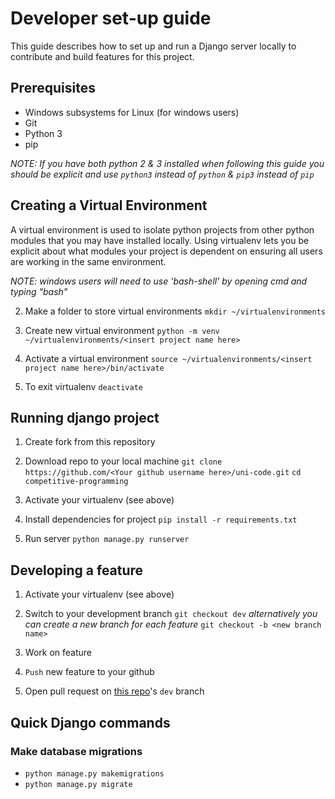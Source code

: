 # Developer set-up guide

This guide describes how to set up and run a Django server locally to contribute and build features for this project.


## Prerequisites
- Windows subsystems for Linux (for windows users)
- Git
- Python 3
- pip

_NOTE: If you have both python 2 & 3 installed when following this guide you should be explicit and use `python3` instead of `python` & `pip3` instead of `pip`_



## Creating a Virtual Environment

   A virtual environment is used to isolate python projects from other python modules that you may have installed locally. 
   Using virtualenv lets you be explicit about what modules your project is dependent on ensuring all users are working in the same environment.

_NOTE: windows users will need to use 'bash-shell' by opening cmd and typing "bash"_   

2. Make a folder to store virtual environments
`mkdir ~/virtualenvironments`

3. Create new virtual environment
`python -m venv ~/virtualenvironments/<insert project name here>`

4. Activate a virtual environment
`source ~/virtualenvironments/<insert project name here>/bin/activate`

5. To exit virtualenv
`deactivate`


## Running django project

1. Create fork from this repository

2. Download repo to your local machine
`git clone https://github.com/<Your github username here>/uni-code.git`
`cd competitive-programming`

3. Activate your virtualenv (see above)

4. Install dependencies for project
`pip install -r requirements.txt`

5. Run server
`python manage.py runserver`


## Developing a feature 

1. Activate your virtualenv (see above)

2. Switch to your development branch 
`git checkout dev`
_alternatively you can create a new branch for each feature_
`git checkout -b <new branch name>`

3. Work on feature

4. `Push` new feature to your github

5. Open pull request on [this repo](https://github.com/johnpaulkiser/uni-code)'s `dev` branch


## Quick Django commands
### Make database migrations
* `python manage.py makemigrations`
* `python manage.py migrate`

